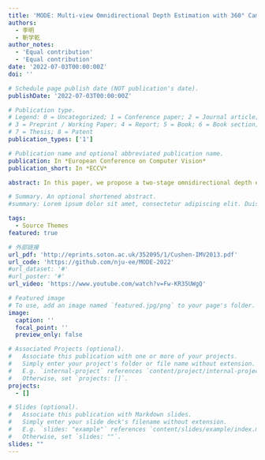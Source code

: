 ```yaml
---
title: 'MODE: Multi-view Omnidirectional Depth Estimation with 360° Cameras'
authors:
  - 李明
  - 靳学乾
author_notes:
  - 'Equal contribution'
  - 'Equal contribution'
date: '2022-07-03T00:00:00Z'
doi: ''

# Schedule page publish date (NOT publication's date).
publishDate: '2022-07-03T00:00:00Z'

# Publication type.
# Legend: 0 = Uncategorized; 1 = Conference paper; 2 = Journal article;
# 3 = Preprint / Working Paper; 4 = Report; 5 = Book; 6 = Book section;
# 7 = Thesis; 8 = Patent
publication_types: ['1']

# Publication name and optional abbreviated publication name.
publication: In *European Conference on Computer Vision*
publication_short: In *ECCV*

abstract: In this paper, we propose a two-stage omnidirectional depth estimation framework with multi-view 360◦ cameras. The framework first estimates the depth maps from different camera pairs via omnidirectional stereo matching and then fuses the depth maps to achieverobustness against mud spots, water drops on camera lenses, and glare caused by intense light. We adopt spherical feature learning to address the distortion of panoramas. In addition, a synthetic 360◦ dataset consisting of 12K road scene panoramas and 3K ground truth depth maps is presented to train and evaluate 360◦ depth estimation algorithms. Our dataset takes soiled camera lenses and glare into consideration, which is more consistent with the real-world environment. Experimental results show that the proposed framework generates reliable results in both synthetic and real-world environments, and it achieves state-of-the-art performance on different datasets.

# Summary. An optional shortened abstract.
#summary: Lorem ipsum dolor sit amet, consectetur adipiscing elit. Duis posuere tellus ac convallis placerat. Proin tincidunt magna sed ex sollicitudin condimentum.

tags:
  - Source Themes
featured: true

# 外部链接
url_pdf: 'http://eprints.soton.ac.uk/352095/1/Cushen-IMV2013.pdf'
url_code: 'https://github.com/nju-ee/MODE-2022'
#url_dataset: '#'
#url_poster: '#'
url_video: 'https://www.youtube.com/watch?v=Fw-KR35UWgQ'

# Featured image
# To use, add an image named `featured.jpg/png` to your page's folder.
image:
  caption: ''
  focal_point: ''
  preview_only: false

# Associated Projects (optional).
#   Associate this publication with one or more of your projects.
#   Simply enter your project's folder or file name without extension.
#   E.g. `internal-project` references `content/project/internal-project/index.md`.
#   Otherwise, set `projects: []`.
projects:
  - []

# Slides (optional).
#   Associate this publication with Markdown slides.
#   Simply enter your slide deck's filename without extension.
#   E.g. `slides: "example"` references `content/slides/example/index.md`.
#   Otherwise, set `slides: ""`.
slides: ""
---
```

